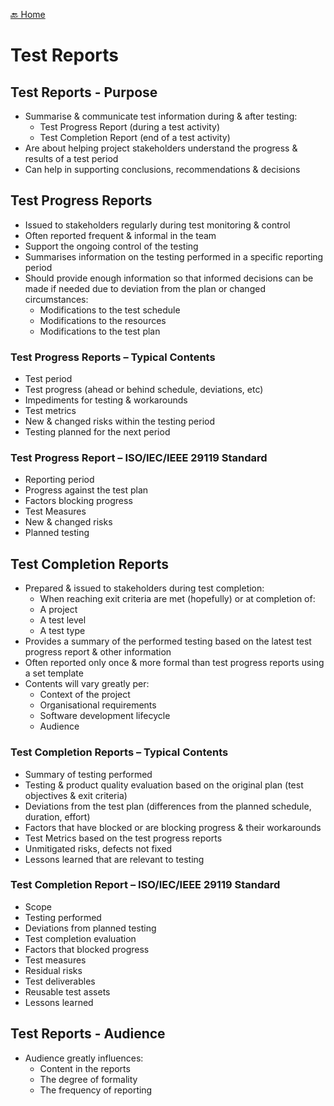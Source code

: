[🔙 Home](../home.md)

# Test Reports
## Test Reports - Purpose
* Summarise & communicate test information during & after testing:
  * Test Progress Report (during a test activity)
  * Test Completion Report (end of a test activity)
* Are about helping project stakeholders understand the progress & results of a test period
* Can help in supporting conclusions, recommendations & decisions

## Test Progress Reports
* Issued to stakeholders regularly during test monitoring & control
* Often reported frequent & informal in the team
* Support the ongoing control of the testing
* Summarises information on the testing performed in a specific reporting period
* Should provide enough information so that informed decisions can be made if needed due to deviation from the plan or changed circumstances:
  * Modifications to the test schedule
  * Modifications to the resources
  * Modifications to the test plan

### Test Progress Reports – Typical Contents
* Test period
* Test progress (ahead or behind schedule, deviations, etc)
* Impediments for testing & workarounds
* Test metrics
* New & changed risks within the testing period
* Testing planned for the next period

### Test Progress Report – ISO/IEC/IEEE 29119 Standard
* Reporting period
* Progress against the test plan
* Factors blocking progress
* Test Measures
* New & changed risks
* Planned testing

## Test Completion Reports
* Prepared & issued to stakeholders during test completion:
  * When reaching exit criteria are met (hopefully) or at completion of:
  * A project
  * A test level
  * A test type
* Provides a summary of the performed testing based on the latest test progress report & other information
* Often reported only once & more formal than test progress reports using a set template
* Contents will vary greatly per:
  * Context of the project
  * Organisational requirements
  * Software development lifecycle
  * Audience

### Test Completion Reports – Typical Contents
* Summary of testing performed
* Testing & product quality evaluation based on the original plan (test objectives & exit criteria)
* Deviations from the test plan (differences from the planned schedule, duration, effort)
* Factors that have blocked or are blocking progress & their workarounds
* Test Metrics based on the test progress reports
* Unmitigated risks, defects not fixed
* Lessons learned that are relevant to testing

### Test Completion Report – ISO/IEC/IEEE 29119 Standard
* Scope
* Testing performed
* Deviations from planned testing
* Test completion evaluation
* Factors that blocked progress
* Test measures
* Residual risks
* Test deliverables
* Reusable test assets
* Lessons learned

## Test Reports - Audience
* Audience greatly influences:
  * Content in the reports
  * The degree of formality
  * The frequency of reporting